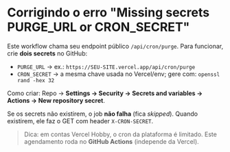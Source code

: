 # Corrigindo o erro "Missing secrets PURGE_URL or CRON_SECRET"

Este workflow chama seu endpoint público `/api/cron/purge`. Para funcionar, crie **dois secrets** no GitHub:

- `PURGE_URL` → ex.: `https://SEU-SITE.vercel.app/api/cron/purge`
- `CRON_SECRET` → a mesma chave usada no Vercel/env; gere com: `openssl rand -hex 32`

Como criar: Repo → **Settings → Security → Secrets and variables → Actions → New repository secret**.

Se os secrets não existirem, o job **não falha** (fica *skipped*). Quando existirem, ele faz o GET com header `X-CRON-SECRET`.

> Dica: em contas Vercel Hobby, o cron da plataforma é limitado. Este agendamento roda no **GitHub Actions** (independe da Vercel).
